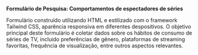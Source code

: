 **Formulário de Pesquisa: Comportamentos de espectadores de séries**

Formulário construído utilizando HTML e estilizado com o framework Tailwind CSS, aparência responsiva em diferentes despositivos.
O objetivo principal deste formulário é coletar dados sobre os hábitos de consumo de séries de TV, incluido preferências de gênero, plataformas de streaming favoritas, frequência de visualização, entre outros aspectos relevantes.
